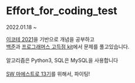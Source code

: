 # Effort_for_coding_test

<p>2022.01.18 ~ </p>
<a href="https://www.youtube.com/watch?v=m-9pAwq1o3w&list=PLRx0vPvlEmdAghTr5mXQxGpHjWqSz0dgC">이코테 2021</a>을 기반으로 개념을 공부하고<br />
<a href="https://www.acmicpc.net/">백준</a>과 <a href="https://programmers.co.kr/learn/challenges">프로그래머스 고득점 kit</a>에서 문제를 풀고있습니다.<br /><br />
알고리즘은 Python3, SQL은 MySQL을 사용합니다
<br /><br />
<a href="https://swmaestro.org/sw/main/main.do">SW 마에스트로 13기</a>를 위해서, 파이팅!
